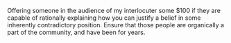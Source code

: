 Offering someone in the audience of my interlocuter some $100 if they are capable of rationally explaining how you can justify a belief in some inherently contradictory position. Ensure that those people are organically a part of the community, and have been for years.
#